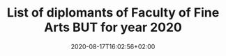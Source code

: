 ---
title: "List of diplomants of Faculty of Fine Arts BUT for year 2020"
shortTitle: "Diplomants"
date: 2020-08-17T16:02:56+02:00
draft: false

---